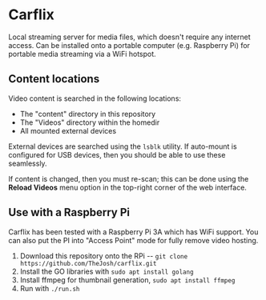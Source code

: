 # Carflix

Local streaming server for media files, which doesn't require any internet
access. Can be installed onto a portable computer (e.g. Raspberry Pi) for
portable media streaming via a WiFi hotspot.


## Content locations

Video content is searched in the following locations:

- The "content" directory in this repository
- The "Videos" directory within the homedir
- All mounted external devices

External devices are searched using the `lsblk` utility. If auto-mount is
configured for USB devices, then you should be able to use these seamlessly.

If content is changed, then you must re-scan; this can be done using the
**Reload Videos** menu option in the top-right corner of the web interface.


## Use with a Raspberry Pi

Carflix has been tested with a Raspberry Pi 3A which has WiFi support. You
can also put the PI into "Access Point" mode for fully remove video hosting.

1. Download this repository onto the RPi -- `git clone https://github.com/TheJosh/carflix.git`
2. Install the GO libraries with `sudo apt install golang`
3. Install ffmpeg for thumbnail generation, `sudo apt install ffmpeg`
4. Run with `./run.sh`
